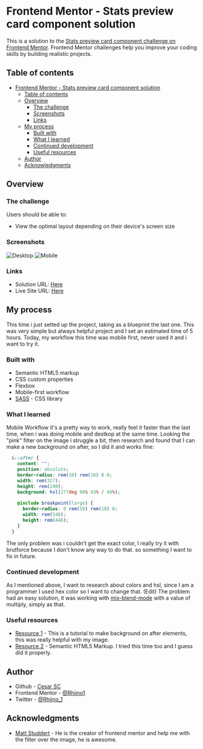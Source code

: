# Frontend Mentor - Stats preview card component solution

This is a solution to the [Stats preview card component challenge on Frontend Mentor](https://www.frontendmentor.io/challenges/stats-preview-card-component-8JqbgoU62). Frontend Mentor challenges help you improve your coding skills by building realistic projects. 

## Table of contents

- [Frontend Mentor - Stats preview card component solution](#frontend-mentor---stats-preview-card-component-solution)
  - [Table of contents](#table-of-contents)
  - [Overview](#overview)
    - [The challenge](#the-challenge)
    - [Screenshots](#screenshots)
    - [Links](#links)
  - [My process](#my-process)
    - [Built with](#built-with)
    - [What I learned](#what-i-learned)
    - [Continued development](#continued-development)
    - [Useful resources](#useful-resources)
  - [Author](#author)
  - [Acknowledgments](#acknowledgments)

## Overview

### The challenge

Users should be able to:

- View the optimal layout depending on their device's screen size

### Screenshots

![Desktop](https://i.imgur.com/LmjRhAS.png)
![Mobile](https://i.imgur.com/P30L3px.png)

### Links

- Solution URL: [Here](https://rhiino1.github.io/frontendmentor-stats-preview-card/)
- Live Site URL: [Here](https://rhiino1.github.io/frontendmentor-stats-preview-card/)

## My process

This time i just setted up the project, taking as a blueprint the last one. This was very simple but always helpful project and I set an estimated time of 5 hours. Today, my workflow this time was mobile first, never used it and i want to try it.

### Built with

- Semantic HTML5 markup
- CSS custom properties
- Flexbox
- Mobile-first workflow
- [SASS](https://sass-lang.com/) - CSS library

### What I learned

Mobile Workflow it's a pretty way to work, really feel it faster than the last time, when i was doing mobile and destkop at the same time. Looking the "pink" filter on the image i struggle a bit, then research and found that I can make a new background on after, so I did it and works fine:

```scss
  &::after {
    content: "";
    position: absolute;
    border-radius: rem(10) rem(10) 0 0;
    width: rem(327);
    height: rem(240);
    background: hsl(277deg 96% 43% / 40%);
      
    @include breakpoint(large) {
      border-radius: 0 rem(10) rem(10) 0;
      width: rem(540);
      height: rem(446);
    }
  }
```

The only problem was i couldn't get the exact color, I really try it with brutforce because I don't know any way to do that. so something I want to fix in future.

### Continued development

As I mentioned above, I want to research about colors and hsl, since I am a programmer I used hex color so I want to change that. (Edit) The problem had an easy solution, it was working with [mix-blend-mode](https://developer.mozilla.org/en-US/docs/Web/CSS/mix-blend-mode) with a value of multiply, simply as that.

### Useful resources

- [Resource 1](https://bryanlrobinson.com/blog/how-to-css-after-elements-for-background-overlays/) - This is a tutorial to make background on after elements, this was really helpful with my image.
- [Resource 2](https://www.w3schools.com/html/html5_semantic_elements.asp) - Semantic HTML5 Markup. I tried this time too and I guess did it properly.

## Author

- Github - [Cesar SC](https://github.com/Rhiino1)
- Frontend Mentor - [@Rhiino1](https://www.frontendmentor.io/profile/Rhiino1)
- Twitter - [@Rhiino_1](https://www.twitter.com/Rhiino_1)

## Acknowledgments

- [Matt Studdert](https://www.frontendmentor.io/profile/mattstuddert) - He is the creator of frontend mentor and help me with the filter over the image, he is awesome.